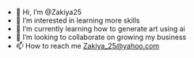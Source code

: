 - 👋 Hi, I’m @Zakiya25
- 👀 I’m interested in learning more skills 
- 🌱 I’m currently learning how to generate art using ai
- 💞️ I’m looking to collaborate on growing my business 
- 📫 How to reach me Zakiya_25@yahoo.com 

<!---
Zakiya25/Zakiya25 is a ✨ special ✨ repository because its `README.md` (this file) appears on your GitHub profile.
You can click the Preview link to take a look at your changes.
--->
